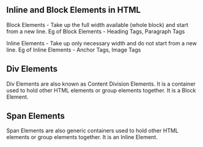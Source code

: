 ## Inline and Block Elements in HTML
Block Elements - Take up the full width available (whole block) and start from a new line.
Eg of Block Elements - Heading Tags, Paragraph Tags

Inline Elements - Take up only necessary width and do not start from a new line.
Eg of Inline Elements - Anchor Tags, Image Tags

## Div Elements
Div Elements are also known as Content Division Elements. It is a container used to hold other HTML elements or group elements together.
It is a Block Element.

## Span Elements
Span Elements are also generic containers used to hold other HTML elements or group elements together.
It is an Inline Element.
